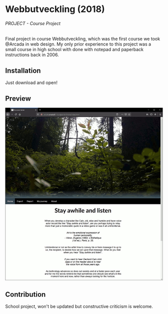 # Webbutveckling (2018)
###### PROJECT - Course Project
Final project in course Webbutveckling, which was the first course we took @Arcada in web design.
My only prior experience to this project was a small course in high school with <html> done with notepad and paperback instructions back in 2006.


## Installation
Just download and open!

## Preview
![image of program running](media/photos/site.gif)

## Contribution
School project, won't be updated but constructive criticism is welcome.

